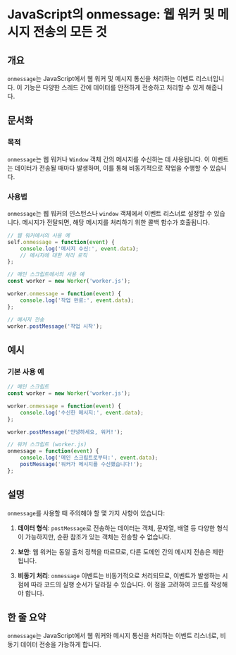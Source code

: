 <!--
Meta Description: # JavaScript의 onmessage: 웹 워커 및 메시지 전송의 모든 것 ## 개요 `onmessage`는 JavaScript에서 웹 워커 및 메시지 통신을 처리하는 이벤트 리스너입니다. 이 기능은 다양한 스레드 간에 데이터를 안전하게 전송하고 처리할 수 있게 ...
Meta Keywords: onmessage, worker, event, 메시지, 있습니다
-->

# JavaScript의 onmessage: 웹 워커 및 메시지 전송의 모든 것

## 개요
`onmessage`는 JavaScript에서 웹 워커 및 메시지 통신을 처리하는 이벤트 리스너입니다. 이 기능은 다양한 스레드 간에 데이터를 안전하게 전송하고 처리할 수 있게 해줍니다.

## 문서화

### 목적
`onmessage`는 웹 워커나 `Window` 객체 간의 메시지를 수신하는 데 사용됩니다. 이 이벤트는 데이터가 전송될 때마다 발생하며, 이를 통해 비동기적으로 작업을 수행할 수 있습니다.

### 사용법
`onmessage`는 웹 워커의 인스턴스나 `window` 객체에서 이벤트 리스너로 설정할 수 있습니다. 메시지가 전달되면, 해당 메시지를 처리하기 위한 콜백 함수가 호출됩니다.

```javascript
// 웹 워커에서의 사용 예
self.onmessage = function(event) {
    console.log('메시지 수신:', event.data);
    // 메시지에 대한 처리 로직
};

// 메인 스크립트에서의 사용 예
const worker = new Worker('worker.js');

worker.onmessage = function(event) {
    console.log('작업 완료:', event.data);
};

// 메시지 전송
worker.postMessage('작업 시작');
```

## 예시
### 기본 사용 예
```javascript
// 메인 스크립트
const worker = new Worker('worker.js');

worker.onmessage = function(event) {
    console.log('수신한 메시지:', event.data);
};

worker.postMessage('안녕하세요, 워커!');

// 워커 스크립트 (worker.js)
onmessage = function(event) {
    console.log('메인 스크립트로부터:', event.data);
    postMessage('워커가 메시지를 수신했습니다!');
};
```

## 설명
`onmessage`를 사용할 때 주의해야 할 몇 가지 사항이 있습니다:

1. **데이터 형식**: `postMessage`로 전송하는 데이터는 객체, 문자열, 배열 등 다양한 형식이 가능하지만, 순환 참조가 있는 객체는 전송할 수 없습니다.
  
2. **보안**: 웹 워커는 동일 출처 정책을 따르므로, 다른 도메인 간의 메시지 전송은 제한됩니다.

3. **비동기 처리**: `onmessage` 이벤트는 비동기적으로 처리되므로, 이벤트가 발생하는 시점에 따라 코드의 실행 순서가 달라질 수 있습니다. 이 점을 고려하여 코드를 작성해야 합니다.

## 한 줄 요약
`onmessage`는 JavaScript에서 웹 워커와 메시지 통신을 처리하는 이벤트 리스너로, 비동기 데이터 전송을 가능하게 합니다.